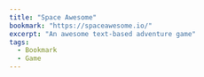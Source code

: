 ```yaml
---
title: "Space Awesome"
bookmark: "https://spaceawesome.io/"
excerpt: "An awesome text-based adventure game"
tags:
  - Bookmark
  - Game
---
```

